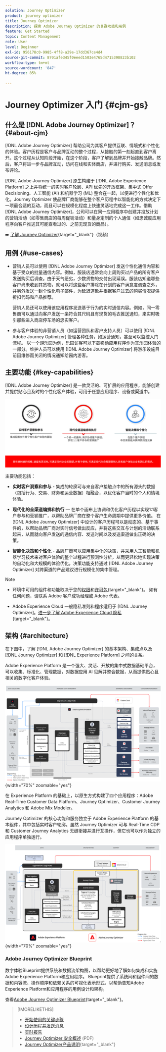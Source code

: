```yaml
---
solution: Journey Optimizer
product: journey optimizer
title: Journey Optimizer
description: 探索 Adobe Journey Optimizer 的关键功能和用例
feature: Get Started
topic: Content Management
role: User
level: Beginner
exl-id: 956178c0-9985-4ff8-a29e-17dd367ce4d4
source-git-commit: 8701afe345f0eeed1503e4765d4715398823b102
workflow-type: tm+mt
source-wordcount: '847'
ht-degree: 85%

---
```


# Journey Optimizer 入门 {#cjm-gs}

## 什么是 [!DNL Adobe Journey Optimizer]？{#about-cjm}

[!DNL Adobe Journey Optimizer] 帮助公司为其客户提供互联、情境式和个性化的体验。客户历程是客户与品牌互动的整个过程，从接触的第一刻起直到客户离开。这个过程从认知阶段开始，在这个阶段，客户了解到品牌并开始接触品牌。然后，客户将进一步与品牌互动，访问在线和实体商店，并进行购买、发送消息或发布评论。

[!DNL Adobe Journey Optimizer] 原生构建于 [!DNL Adobe Experience Platform] 之上并将统一的实时客户轮廓、API 优先的开放框架、集中式 Offer Decisioning、人工智能 (AI) 和机器学习 (ML) 整合在一起，以便进行个性化和优化。Journey Optimizer 使品牌厂商能够在整个客户历程中以智能化的方式决定下一项最合适的互动，而且可以在规模化程度上快速灵活地完成这一工作。借助 [!DNL Adobe Journey Optimizer]，公司可以在同一应用程序中创建并投放计划的营销活动（如零售商店的每周促销活动）和量身定制的个人通信（如忠诚度应用程序向客户推送其可能查看过的、之前无现货的商品）。

➡️ [了解 Journey Optimizer](https://experienceleague.adobe.com/docs/journey-optimizer-learn/tutorials/introduction-to-journey-optimizer/introduction.html?lang=zh-Hans){target="_blank"}（视频）


<!-- Use [!DNL Adobe Journey Optimizer] to build multi-step customer journeys that initiate a sequence of interactions, offers, and messages across channels in real time. This approach ensures customers are engaged at the optimal moments based on their actions and relevant business signals. Learn how to build journeys in [this section](../building-journeys/journey-gs.md).

You can also create audience-based campaigns to send messages.-->


## 用例 {#use-cases}

* 营销人员可以使用 [!DNL Adobe Journey Optimizer] 发送个性化通信内容和基于受众的批量通信内容。例如，服装店通常会向上周购买过产品的所有客户发送购买后调查。由于天气恶劣，少数货物的交付出现延误。服装店知道哪些客户尚未收到其货物，就可以将这些客户排除在计划的客户满意度调查之外，并另外发送一封个性化电子邮件，为延迟道歉并根据客户过去的购买情况提供折扣代码和产品推荐。

  营销人员还可以使用该应用程序发送基于行为的实时通信内容。例如，同一零售商可以通过向客户发送一条符合其尺码且有现货的毛衣推送通知，来实时吸引那些进入商店停车场的忠实客户。

* 参与客户体验的非营销人员（如运营团队和客户支持人员）可以使用 [!DNL Adobe Journey Optimizer] 管理各种任务，如运营通知，甚至可以监控入门流程。 以一个游乐园为例，乐园访客可以下载移动应用程序作为其乐园体验的一部分。维护人员可以使用 [!DNL Adobe Journey Optimizer] 将游乐设施目前因维修而关闭的情况通知给园内游客。

## 主要功能 {#key-capabilities}

[!DNL Adobe Journey Optimizer] 是一款灵活的、可扩展的应用程序，能够创建并提供贴心且及时的个性化客户体验，可用于任意应用程序、设备或渠道中。

![](assets/ajo-capabilities.png)

主要功能包括：

* **实时客户洞察和参与** - 集成的轮廓可与来自客户接触点中的所有源头的数据（包括行为、交易、财务和运营数据）相融合，以优化客户当时的个人和情境体验。

* **现代化的全渠道编排和执行** — 在单个画布上协调和优化客户历程以实现1:1客户参与和营销推广，以帮助品牌厂商在整个客户生命周期中提供更多价值。 在 [!DNL Adobe Journey Optimizer] 中设计的客户历程可以是动态的、基于事件的，以帮助品牌厂商对实时信号做出反应，并将这些交互与计划的活动联系起来，从而就向客户发送的通信内容、发送时间以及发送渠道做出正确的决策。

* **智能化决策和个性化** - 品牌厂商可以应用集中化的决策，并采用人工智能和机器学习技术来对客户体验的整个过程进行预测性分析，从而更轻松地实现决策的自动化和大规模的体验优化。决策功能支持通过 [!DNL Adobe Journey Optimizer] 对跨渠道的产品建议进行规模化的集中管理。


>[!NOTE]
>
>* 环境中可用的组件和功能取决于您的[权限](../administration/permissions.md)和[许可包](https://helpx.adobe.com/cn/legal/product-descriptions/adobe-journey-optimizer.html){target="_blank"}。 如有任何问题，请联系 Adobe 客户成功经理或 Adobe 代表。
>
>* Adobe Experience Cloud 一般隐私准则和程序适用于 [!DNL Journey Optimizer]。[进一步了解 Adobe Experience Cloud 隐私](https://www.adobe.com/cn/privacy/experience-cloud.html){target="_blank"}。


## 架构 {#architecture}

在下图中，了解 [!DNL Adobe Journey Optimizer] 的基本架构、集成点以及 [!DNL Journey Optimizer] 和 [!DNL Experience Platform] 之间的关系。

Adobe Experience Platform 是一个强大、灵活、开放的集中式数据基础平台，可以收集、标准化、管理数据，对数据应用 AI 见解并整合数据，从而提供贴心且相关的数字化客户体验。

![](assets/ajo-aep-architecture-diagram.png){width="70%" zoomable="yes"}

在 Experience Platform 的基础上，以原生方式构建了四个应用程序：Adobe Real-Time Customer Data Platform、Journey Optimizer、Customer Journey Analytics 和 Adobe Mix Modeler。

Journey Optimizer 的核心功能和服务独立于 Adobe Experience Platform 的基本组件，其中包括实时客户轮廓。虽然 Journey Optimizer 可与 Real-Time CDP 和 Customer Journey Analytics 无缝衔接并进行互操作，但它也可以作为独立的应用程序单独运行。

![](assets/ajo-architecture-diagram.png){width="70%" zoomable="yes"}


### Adobe Journey Optimizer Blueprint

数字体验Blueprint提供系统和数据流架构图，以帮助更好地了解如何集成和实施Adobe Experience Platform和应用程序。 Blueprint提供了系统间和组件间的数据和内容流、操作顺序和依赖关系的可视化表示形式，以帮助告知Adobe Experience Platform和应用程序的用例设计和架构。

查看[Adobe Journey Optimizer Blueprint](https://experienceleague.adobe.com/zh-hans/docs/blueprints-learn/architecture/customer-journeys/journey-optimizer/journey-optimizer-overview){target="_blank"}。


>[!MORELIKETHIS]
>
>* [开始使用的关键步骤](quick-start.md)
>* [设计历程并发送消息](../building-journeys/journey-gs.md)
>* [实时报告](../reports/live-report.md)
>* [Journey Optimizer 安全概述](https://www.adobe.com/content/dam/cc/en/security/pdfs/AJO_SecurityOverview.pdf) (PDF)
>* [Journey Optimizer产品说明](https://helpx.adobe.com/legal/product-descriptions/adobe-journey-optimizer.htm){target="_blank"}
